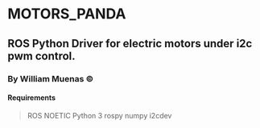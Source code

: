 # MOTORS_PANDA
## ROS Python Driver for electric motors under i2c pwm control.
### By William Muenas ©
#### Requirements
> ROS NOETIC
> Python 3
> rospy
> numpy
> i2cdev